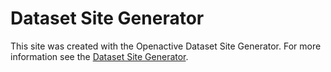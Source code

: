 # Dataset Site Generator

This site was created with the Openactive Dataset Site Generator. For more information see the [Dataset Site Generator](https://github.com/openactive/dataset-site-generator/wiki/).

